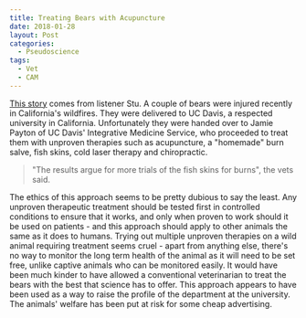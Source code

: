 ```yaml
---
title: Treating Bears with Acupuncture
date: 2018-01-28
layout: Post
categories:
  - Pseudoscience
tags:
  - Vet
  - CAM
---
```


[This story](http://abcnews.go.com/Technology/wireStory/bears-burned-california-wildfires-holistic-pain-52591990) comes from listener Stu. A couple of bears were injured recently in California's wildfires. They were delivered to UC Davis, a respected university in California. Unfortunately they were handed over to Jamie Payton of UC Davis' Integrative Medicine Service, who proceeded to treat them with unproven therapies such as acupuncture, a "homemade" burn salve, fish skins, cold laser therapy and chiropractic.

<!-- more -->

> "The results argue for more trials of the fish skins for burns", the vets said.

The ethics of this approach seems to be pretty dubious to say the least. Any unproven therapeutic treatment should be tested first in controlled conditions to ensure that it works, and only when proven to work should it be used on patients - and this approach should apply to other animals the same as it does to humans. Trying out multiple unproven therapies on a wild animal requiring treatment seems cruel - apart from anything else, there's no way to monitor the long term health of the animal as it will need to be set free, unlike captive animals who can be monitored easily. It would have been much kinder to have allowed a conventional veterinarian to treat the bears with the best that science has to offer. This approach appears to have been used as a way to raise the profile of the department at the university. The animals' welfare has been put at risk for some cheap advertising.
